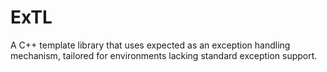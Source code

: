 # ExTL
A C++ template library that uses expected as an exception handling mechanism, tailored for environments lacking standard exception support.
